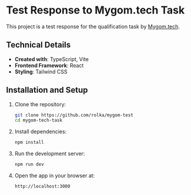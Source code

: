 # Test Response to Mygom.tech Task

This project is a test response for the qualification task by [Mygom.tech](https://github.com/Mygom-tech/mygom-tech-qualification-task-v2).

## Technical Details

- **Created with**: TypeScript, Vite
- **Frontend Framework**: React
- **Styling**: Tailwind CSS

## Installation and Setup

1. Clone the repository:
   ```bash
   git clone https://github.com/rolka/mygom-test
   cd mygom-tech-task
   ```

2. Install dependencies:
   ```bash
   npm install
   ```

3. Run the development server:
   ```bash
   npm run dev
   ```

4. Open the app in your browser at:
   ```bash
   http://localhost:3000
   ```